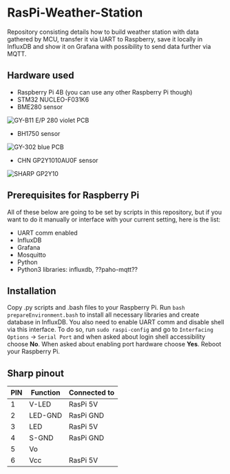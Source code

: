 # RasPi-Weather-Station
Repository consisting details how to build weather station with data gathered by MCU, transfer it via UART to Raspberry, save it locally in InfluxDB and show it on Grafana with possibility to send data further via MQTT.

## Hardware used
- Raspberry Pi 4B (you can use any other Raspberry Pi though)
- STM32 NUCLEO-F031K6
- BME280 sensor

![GY-B11 E/P 280 violet PCB](https://cdn2.botland.com.pl/44358-pdt_540/bme280-czujnik-wilgotnosci-temperatury-oraz-cisnienia-110kpa-i2cspi-33v.jpg)
- BH1750 sensor

![GY-302 blue PCB](https://cdn1.botland.com.pl/58777-pdt_540/czujnik-natezenia-swiatla-bh1750.jpg)
- CHN GP2Y1010AU0F sensor

![SHARP GP2Y10](https://nettigo.pl/system/images/887/big.jpg?1446026909)

## Prerequisites for Raspberry Pi
All of these below are going to be set by scripts in this repository, but if you want to do it manually or interface with your current setting, here is the list:
- UART comm enabled
- InfluxDB
- Grafana
- Mosquitto
- Python
- Python3 libraries: influxdb, ??paho-mqtt??

## Installation
Copy .py scripts and .bash files to your Raspberry Pi. Run `bash prepareEnvironment.bash` to install all necessary libraries and create database in InfluxDB.
You also need to enable UART comm and disable shell via this interface. To do so, run `sudo raspi-config` and go to `Interfacing Options` -> `Serial Port` and when asked about login shell accessibility choose **No**. When asked about enabling port hardware choose **Yes**. Reboot your Raspberry Pi.

## Sharp pinout
| PIN | Function    | Connected to              |
| --- | ----------- | ------------------------- |
| 1   | V-LED       | RasPi 5V    |
| 2   | LED-GND     | RasPi GND   |
| 3   | LED         | RasPi 5V    |
| 4   | S-GND       | RasPi GND   |
| 5   | Vo          |    |
| 6   | Vcc         | RasPi 5V    |